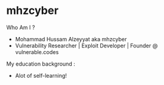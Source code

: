 # mhzcyber


Who Am I ? 

- Mohammad Hussam Alzeyyat aka mhzcyber
- Vulnerability Researcher | Exploit Developer | Founder @ vulnerable.codes
  
  
My education background :

- Alot of self-learning!
